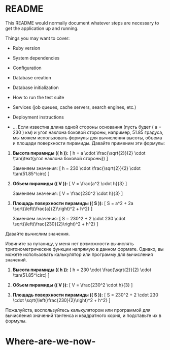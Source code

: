 # README

This README would normally document whatever steps are necessary to get the
application up and running.

Things you may want to cover:

* Ruby version

* System dependencies

* Configuration

* Database creation

* Database initialization

* How to run the test suite

* Services (job queues, cache servers, search engines, etc.)

* Deployment instructions

* ...
Если известна длина одной стороны основания (пусть будет \( a = 230 \) км) и угол наклона боковой стороны, например, 51.85 градуса, мы можем использовать формулы для вычисления высоты, объема и площади поверхности пирамиды. Давайте применим эти формулы:

1. **Высота пирамиды (\( h \)):**
   \[ h = a \cdot \frac{\sqrt{2}}{2} \cdot \tan(\text{угол наклона боковой стороны}) \]

   Заменяем значения:
   \[ h = 230 \cdot \frac{\sqrt{2}}{2} \cdot \tan(51.85^\circ) \]

2. **Объем пирамиды (\( V \)):**
   \[ V = \frac{a^2 \cdot h}{3} \]

   Заменяем значения:
   \[ V = \frac{230^2 \cdot h}{3} \]

3. **Площадь поверхности пирамиды (\( S \)):**
   \[ S = a^2 + 2a \sqrt{\left(\frac{a}{2}\right)^2 + h^2} \]

   Заменяем значения:
   \[ S = 230^2 + 2 \cdot 230 \cdot \sqrt{\left(\frac{230}{2}\right)^2 + h^2} \]

Давайте вычислим значения.

Извините за путаницу, у меня нет возможности вычислять тригонометрические функции напрямую в данном формате. Однако, вы можете использовать калькулятор или программу для вычисления значений.

1. **Высота пирамиды (\( h \)):**
   \[ h = 230 \cdot \frac{\sqrt{2}}{2} \cdot \tan(51.85^\circ) \]

2. **Объем пирамиды (\( V \)):**
   \[ V = \frac{230^2 \cdot h}{3} \]

3. **Площадь поверхности пирамиды (\( S \)):**
   \[ S = 230^2 + 2 \cdot 230 \cdot \sqrt{\left(\frac{230}{2}\right)^2 + h^2} \]

Пожалуйста, воспользуйтесь калькулятором или программой для вычисления значений тангенса и квадратного корня, и подставьте их в формулы.
# Where-are-we-now-
